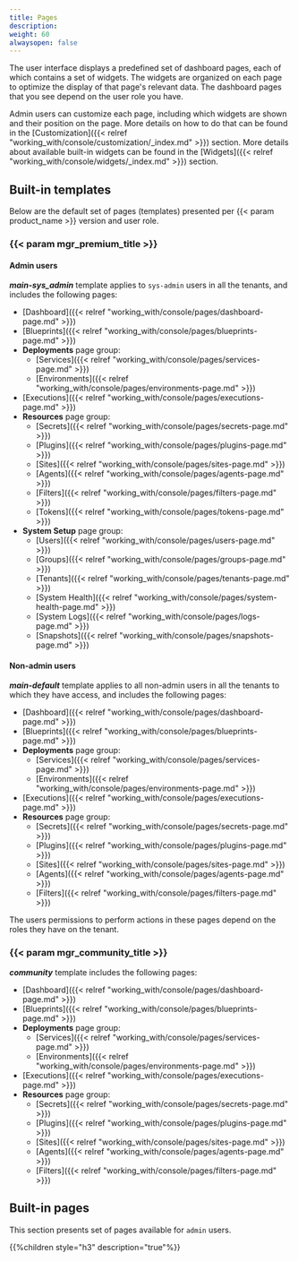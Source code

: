 ```yaml
---
title: Pages
description:
weight: 60
alwaysopen: false
---
```


The user interface displays a predefined set of dashboard pages, each of which contains a set of widgets. The widgets are organized on each page to optimize the display of that page's relevant data. The dashboard pages that you see depend on the user role you have.

Admin users can customize each page, including which widgets are shown and their position on the page. More details on how to do that can be found in the [Customization]({{< relref "working_with/console/customization/_index.md" >}}) section. More details about available built-in widgets can be found in the [Widgets]({{< relref "working_with/console/widgets/_index.md" >}}) section.


## Built-in templates

Below are the default set of pages (templates) presented per {{< param product_name >}} version and user role.


### {{< param mgr_premium_title >}}

#### Admin users

***main-sys_admin*** template applies to `sys-admin` users in all the tenants, and includes the following pages:

* [Dashboard]({{< relref "working_with/console/pages/dashboard-page.md" >}})
* [Blueprints]({{< relref "working_with/console/pages/blueprints-page.md" >}})
* **Deployments** page group:
  * [Services]({{< relref "working_with/console/pages/services-page.md" >}})
  * [Environments]({{< relref "working_with/console/pages/environments-page.md" >}})
* [Executions]({{< relref "working_with/console/pages/executions-page.md" >}})
* **Resources** page group:
  * [Secrets]({{< relref "working_with/console/pages/secrets-page.md" >}})
  * [Plugins]({{< relref "working_with/console/pages/plugins-page.md" >}})
  * [Sites]({{< relref "working_with/console/pages/sites-page.md" >}})
  * [Agents]({{< relref "working_with/console/pages/agents-page.md" >}})
  * [Filters]({{< relref "working_with/console/pages/filters-page.md" >}})
  * [Tokens]({{< relref "working_with/console/pages/tokens-page.md" >}})
* **System Setup** page group:
  * [Users]({{< relref "working_with/console/pages/users-page.md" >}})
  * [Groups]({{< relref "working_with/console/pages/groups-page.md" >}})
  * [Tenants]({{< relref "working_with/console/pages/tenants-page.md" >}})
  * [System Health]({{< relref "working_with/console/pages/system-health-page.md" >}})
  * [System Logs]({{< relref "working_with/console/pages/logs-page.md" >}})
  * [Snapshots]({{< relref "working_with/console/pages/snapshots-page.md" >}})

#### Non-admin users

***main-default*** template applies to all non-admin users in all the tenants to which they have access, and includes the following pages:

* [Dashboard]({{< relref "working_with/console/pages/dashboard-page.md" >}})
* [Blueprints]({{< relref "working_with/console/pages/blueprints-page.md" >}})
* **Deployments** page group:
  * [Services]({{< relref "working_with/console/pages/services-page.md" >}})
  * [Environments]({{< relref "working_with/console/pages/environments-page.md" >}})
* [Executions]({{< relref "working_with/console/pages/executions-page.md" >}})
* **Resources** page group:
  * [Secrets]({{< relref "working_with/console/pages/secrets-page.md" >}})
  * [Plugins]({{< relref "working_with/console/pages/plugins-page.md" >}})
  * [Sites]({{< relref "working_with/console/pages/sites-page.md" >}})
  * [Agents]({{< relref "working_with/console/pages/agents-page.md" >}})
  * [Filters]({{< relref "working_with/console/pages/filters-page.md" >}})

The users permissions to perform actions in these pages depend on the roles they have on the tenant.

### {{< param mgr_community_title >}}

***community*** template includes the following pages:

* [Dashboard]({{< relref "working_with/console/pages/dashboard-page.md" >}})
* [Blueprints]({{< relref "working_with/console/pages/blueprints-page.md" >}})
* **Deployments** page group:
  * [Services]({{< relref "working_with/console/pages/services-page.md" >}})
  * [Environments]({{< relref "working_with/console/pages/environments-page.md" >}})
* [Executions]({{< relref "working_with/console/pages/executions-page.md" >}})
* **Resources** page group:
  * [Secrets]({{< relref "working_with/console/pages/secrets-page.md" >}})
  * [Plugins]({{< relref "working_with/console/pages/plugins-page.md" >}})
  * [Sites]({{< relref "working_with/console/pages/sites-page.md" >}})
  * [Agents]({{< relref "working_with/console/pages/agents-page.md" >}})
  * [Filters]({{< relref "working_with/console/pages/filters-page.md" >}})

## Built-in pages

This section presents set of pages available for `admin` users.

{{%children style="h3" description="true"%}}
